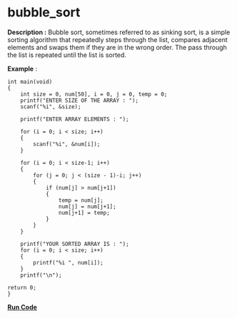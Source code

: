 # bubble_sort 

**Description :** Bubble sort, sometimes referred to as sinking sort, is a simple sorting algorithm that repeatedly steps 
through the list, compares adjacent elements and swaps them if they are in the wrong order. The pass through the list is
repeated until the list is sorted.

**Example** :
```
int main(void)
{
    int size = 0, num[50], i = 0, j = 0, temp = 0;
    printf("ENTER SIZE OF THE ARRAY : ");
    scanf("%i", &size);

    printf("ENTER ARRAY ELEMENTS : ");
    
    for (i = 0; i < size; i++)
    {
        scanf("%i", &num[i]);
    }

    for (i = 0; i < size-1; i++)
    {
        for (j = 0; j < (size - 1)-i; j++)
        {
            if (num[j] > num[j+1])
            {
                temp = num[j];
                num[j] = num[j+1];
                num[j+1] = temp;
            }
        }
    }

    printf("YOUR SORTED ARRAY IS : ");
    for (i = 0; i < size; i++)
    {
        printf("%i ", num[i]);
    }
    printf("\n");

return 0;
}

```
**[Run Code](https://rextester.com/BMAXL71876)**
